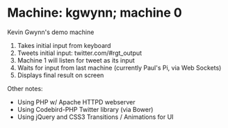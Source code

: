 # Machine: kgwynn; machine 0

Kevin Gwynn's demo machine

1. Takes initial input from keyboard
1. Tweets initial input: twitter.com/#rgt_output
  1. Machine 1 will listen for tweet as its input
1. Waits for input from last machine (currently Paul's Pi, via Web Sockets)
1. Displays final result on screen

Other notes:
* Using PHP w/ Apache HTTPD webserver
* Using Codebird-PHP Twitter library (via Bower)
* Using jQuery and CSS3 Transitions / Animations for UI

